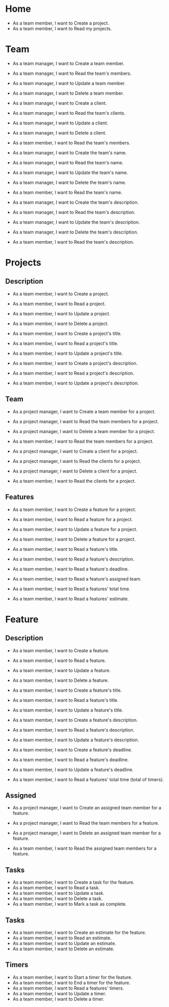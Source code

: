 # Home
- As a team member, I want to Create a project.
- As a team member, I want to Read my projects.

# Team
- As a team manager, I want to Create a team member.
- As a team manager, I want to Read the team's members.
- As a team manager, I want to Update a team member.
- As a team manager, I want to Delete a team member.

- As a team manager, I want to Create a client.
- As a team manager, I want to Read the team's clients.
- As a team manager, I want to Update a client.
- As a team manager, I want to Delete a client.

- As a team member, I want to Read the team's members.

- As a team manager, I want to Create the team's name.
- As a team manager, I want to Read the team's name.
- As a team manager, I want to Update the team's name.
- As a team manager, I want to Delete the team's name.

- As a team member, I want to Read the team's name.

- As a team manager, I want to Create the team's description.
- As a team manager, I want to Read the team's description.
- As a team manager, I want to Update the team's description.
- As a team manager, I want to Delete the team's description.

- As a team member, I want to Read the team's description.

# Projects

## Description
- As a team member, I want to Create a project.
- As a team member, I want to Read a project.
- As a team member, I want to Update a project.
- As a team member, I want to Delete a project.

- As a team member, I want to Create a project's title.
- As a team member, I want to Read a project's title.
- As a team member, I want to Update a project's title.

- As a team member, I want to Create a project's description.
- As a team member, I want to Read a project's description.
- As a team member, I want to Update a project's description.

## Team
- As a project manager, I want to Create a team member for a project.
- As a project manager, I want to Read the team members for a project.
- As a project manager, I want to Delete a team member for a project.

- As a team member, I want to Read the team members for a project.

- As a project manager, I want to Create a client for a project.
- As a project manager, I want to Read the clients for a project.
- As a project manager, I want to Delete a client for a project.

- As a team member, I want to Read the clients for a project.

## Features
- As a team member, I want to Create a feature for a project.
- As a team member, I want to Read a feature for a project.
- As a team member, I want to Update a feature for a project.
- As a team member, I want to Delete a feature for a project.

- As a team member, I want to Read a feature's title.
- As a team member, I want to Read a feature's description.
- As a team member, I want to Read a feature's deadline.
- As a team member, I want to Read a feature's assigned team.
- As a team member, I want to Read a features' total time.
- As a team member, I want to Read a features' estimate.


# Feature

## Description
- As a team member, I want to Create a feature.
- As a team member, I want to Read a feature.
- As a team member, I want to Update a feature.
- As a team member, I want to Delete a feature.

- As a team member, I want to Create a feature's title.
- As a team member, I want to Read a feature's title.
- As a team member, I want to Update a feature's title.

- As a team member, I want to Create a feature's description.
- As a team member, I want to Read a feature's description.
- As a team member, I want to Update a feature's description.

- As a team member, I want to Create a feature's deadline.
- As a team member, I want to Read a feature's deadline.
- As a team member, I want to Update a feature's deadline.

- As a team member, I want to Read a features' total time (total of timers).

## Assigned
- As a project manager, I want to Create an assigned team member for a feature.
- As a project manager, I want to Read the team members for a feature.
- As a project manager, I want to Delete an assigned team member for a feature.

- As a team member, I want to Read the assigned team members for a feature.

## Tasks
- As a team member, I want to Create a task for the feature.
- As a team member, I want to Read a task.
- As a team member, I want to Update a task.
- As a team member, I want to Delete a task.
- As a team member, I want to Mark a task as complete.

## Tasks
- As a team member, I want to Create an estimate for the feature.
- As a team member, I want to Read an estimate.
- As a team member, I want to Update an estimate.
- As a team member, I want to Delete an estimate.

## Timers
- As a team member, I want to Start a timer for the feature.
- As a team member, I want to End a timer for the feature.
- As a team member, I want to Read a features' timers.
- As a team member, I want to Update a timer.
- As a team member, I want to Delete a timer.